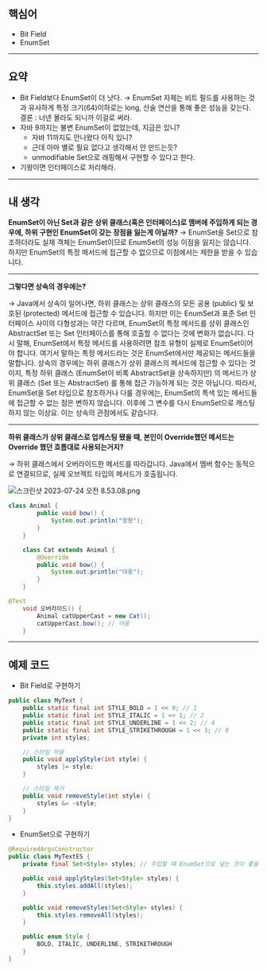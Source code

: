 ## 핵심어

- Bit Field
- EnumSet

---

## 요약

- Bit Field보다 EnumSet이 더 낫다.
→ EnumSet 자체는 비트 필드를 사용하는 것과 유사하게 특정 크기(64)이하로는 long, 산술 연산을 통해 좋은 성능을 갖는다. 결론 : 너넨 몰라도 되니까 이걸로 써라.
- 자바 9까지는 불변 EnumSet이 없었는데, 지금은 있니?
    - 자바 11까지도 안나왔다 아직 있니?
    - 근데 아마 별로 필요 없다고 생각해서 안 만드는듯?
    - unmodifiable Set으로 래핑해서 구현할 수 있다고 한다.
- 기왕이면 인터페이스로 처리해라.

---

## 내 생각

**EnumSet이 아닌 Set과 같은 상위 클래스(혹은 인터페이스)로 멤버에 주입하게 되는 경우에, 하위 구현인 EnumSet이 갖는 장점을 잃는게 아닐까?**
→ EnumSet을 Set으로 참조하더라도 실제 객체는 EnumSet이므로 EnumSet의 성능 이점을 잃지는 않습니다. 하지만 EnumSet의 특정 메서드에 접근할 수 없으므로 이점에서는 제한을 받을 수 있습니다.

---

**그렇다면 상속의 경우에는?**

→ Java에서 상속이 일어나면, 하위 클래스는 상위 클래스의 모든 공용 (public) 및 보호된 (protected) 메서드에 접근할 수 있습니다. 하지만 이는 EnumSet과 표준 Set 인터페이스 사이의 다형성과는 약간 다르며, EnumSet의 특정 메서드를 상위 클래스인 AbstractSet 또는 Set 인터페이스를 통해 호출할 수 없다는 것에 변화가 없습니다.
다시 말해, EnumSet에서 특정 메서드를 사용하려면 참조 유형이 실제로 EnumSet이어야 합니다. 여기서 말하는 특정 메서드라는 것은 EnumSet에서만 제공되는 메서드들을 말합니다.
상속의 경우에는 하위 클래스가 상위 클래스의 메서드에 접근할 수 있다는 것이지, 특정 하위 클래스 (EnumSet이 비록 AbstractSet을 상속하지만) 의 메서드가 상위 클래스 (Set 또는 AbstractSet) 를 통해 접근 가능하게 되는 것은 아닙니다.
따라서, EnumSet을 Set 타입으로 참조하거나 다룰 경우에는, EnumSet의 특색 있는 메서드들에 접근할 수 없는 점은 변하지 않습니다. 이후에 그 변수를 다시 EnumSet으로 캐스팅하지 않는 이상요. 이는 상속의 관점에서도 같습니다.

---

**하위 클래스가 상위 클래스로 업캐스팅 됐을 때, 본인이 Override했던 메서드는 Override 했던 흐름대로 사용되는거지?**

→ 하위 클래스에서 오버라이드한 메서드를 따라갑니다. Java에서 멤버 함수는 동적으로 연결되므로, 실제 오브젝트 타입의 메서드가 호출됩니다.

![스크린샷 2023-07-24 오전 8.53.08.png](https://s3-us-west-2.amazonaws.com/secure.notion-static.com/c46ef84b-b0cb-4f06-a73a-91459ee25b0a/%E1%84%89%E1%85%B3%E1%84%8F%E1%85%B3%E1%84%85%E1%85%B5%E1%86%AB%E1%84%89%E1%85%A3%E1%86%BA_2023-07-24_%E1%84%8B%E1%85%A9%E1%84%8C%E1%85%A5%E1%86%AB_8.53.08.png)

```java
class Animal {
		public void bow() {
			System.out.println("왕왕");
		}
	}

	class Cat extends Animal {
		@Override
		public void bow() {
			System.out.println("야옹");
		}
	}

@Test
	void 오버라이드() {
		Animal catUpperCast = new Cat();
		catUpperCast.bow(); // 야옹
	}
```

---

## 예제 코드

- Bit Field로 구현하기

```java
public class MyText {
	public static final int STYLE_BOLD = 1 << 0; // 1
	public static final int STYLE_ITALIC = 1 << 1; // 2
	public static final int STYLE_UNDERLINE = 1 << 2; // 4
	public static final int STYLE_STRIKETHROUGH = 1 << 3; // 8
	private int styles;

	// 스타일 적용
	public void applyStyle(int style) {
		styles |= style;
	}

	// 스타일 제거
	public void removeStyle(int style) {
		styles &= ~style;
	}
}
```

- EnumSet으로 구현하기

```java
@RequiredArgsConstructor
public class MyTextES {
	private final Set<Style> styles; // 주입할 때 EnumSet으로 넣는 것이 좋을 듯

	public void applyStyles(Set<Style> styles) {
		this.styles.addAll(styles);
	}

	public void removeStyles(Set<Style> styles) {
		this.styles.removeAll(styles);
	}

	public enum Style {
		BOLD, ITALIC, UNDERLINE, STRIKETHROUGH
	}
}
```
